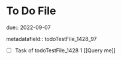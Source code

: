 # To Do File

due:: 2022-09-07

metadatafield:: todoTestFile_1428_97

- [ ] Task of todoTestFile_1428 1 [[Query me]]
